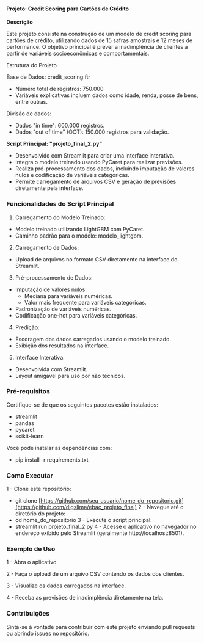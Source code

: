 #### Projeto: Credit Scoring para Cartões de Crédito

**Descrição**

Este projeto consiste na construção de um modelo de credit scoring para cartões de crédito, utilizando dados de 15 safras amostrais e 12 meses de performance. O objetivo principal é prever a inadimplência de clientes a partir de variáveis socioeconômicas e comportamentais.

Estrutura do Projeto

Base de Dados: credit_scoring.ftr
 - Número total de registros: 750.000
 - Variáveis explicativas incluem dados como idade, renda, posse de bens, entre outras.

Divisão de dados:
- Dados "in time": 600.000 registros.
- Dados "out of time" (OOT): 150.000 registros para validação.

**Script Principal: "projeto_final_2.py"**
 - Desenvolvido com Streamlit para criar uma interface interativa.
 - Integra o modelo treinado usando PyCaret para realizar previsões.
 - Realiza pré-processamento dos dados, incluindo imputação de valores nulos e codificação de variáveis categóricas.
 - Permite carregamento de arquivos CSV e geração de previsões diretamente pela interface.

### Funcionalidades do Script Principal

1. Carregamento do Modelo Treinado:
 - Modelo treinado utilizando LightGBM com PyCaret.
 - Caminho padrão para o modelo: modelo_lightgbm.
2. Carregamento de Dados:
 - Upload de arquivos no formato CSV diretamente na interface do Streamlit.
3. Pré-processamento de Dados:
 - Imputação de valores nulos:
   - Mediana para variáveis numéricas.
   - Valor mais frequente para variáveis categóricas.
 - Padronização de variáveis numéricas.
 - Codificação one-hot para variáveis categóricas.
4. Predição:
 - Escoragem dos dados carregados usando o modelo treinado.
 - Exibição dos resultados na interface.
5. Interface Interativa:
 - Desenvolvida com Streamlit.
 - Layout amigável para uso por não técnicos.

### Pré-requisitos

Certifique-se de que os seguintes pacotes estão instalados:

 - streamlit
 - pandas
 - pycaret
- scikit-learn

Você pode instalar as dependências com:

 - pip install -r requirements.txt

### Como Executar

1 - Clone este repositório:
 - git clone [https://github.com/seu_usuario/nome_do_repositorio.git](https://github.com/digslima/ebac_projeto_final)
2 - Navegue até o diretório do projeto:
 - cd nome_do_repositorio
3 - Execute o script principal:
 - streamlit run projeto_final_2.py
4 - Acesse o aplicativo no navegador no endereço exibido pelo Streamlit (geralmente http://localhost:8501).

### Exemplo de Uso

1 - Abra o aplicativo.

2 - Faça o upload de um arquivo CSV contendo os dados dos clientes.

3 - Visualize os dados carregados na interface.

4 - Receba as previsões de inadimplência diretamente na tela.

### Contribuições

Sinta-se à vontade para contribuir com este projeto enviando pull requests ou abrindo issues no repositório.

